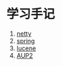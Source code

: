 学习手记
==========
1. [netty](netty/list.md)
2. [spring](spring/index.md)
3. [lucene](lucene/index.md)
4. [AUP2](AUP2/index.md)
